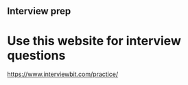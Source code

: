 ## Interview prep
# Use this website for interview questions
https://www.interviewbit.com/practice/
